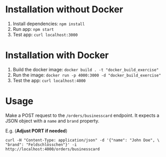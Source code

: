 # Installation without Docker

1. Install dependencies: `npm install`
2. Run app: `npm start`
3. Test app: `curl localhost:3000`

# Installation with Docker
1. Build the docker image: `docker build . -t "docker_build_exercise"`
2. Run the image: `docker run -p 4000:3000 -d "docker_build_exercise"`
3. Test the app: `curl localhost:4000`

# Usage
Make a POST request to the `/orders/businesscard` endpoint. It expects a JSON
object with a `name` and `brand` property.

E.g. (**Adjust PORT if needed**)

`curl -H "Content-Type: application/json" -d '{"name": "John Doe", \ 
 "brand": "Feldschlösschen"}' -i http://localhost:4000/orders/businesscard`
